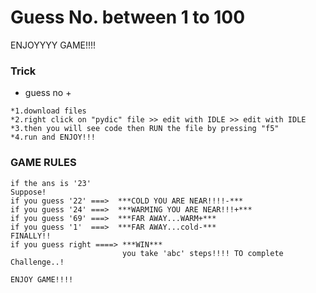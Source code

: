 # Guess No. between 1 to 100

ENJOYYYY GAME!!!!
### Trick

- guess no +

```
*1.download files
*2.right click on "pydic" file >> edit with IDLE >> edit with IDLE
*3.then you will see code then RUN the file by pressing "f5"
*4.run and ENJOY!!!
```
### GAME RULES
```
if the ans is '23'
Suppose!
if you guess '22' ===>  ***COLD YOU ARE NEAR!!!!-***  
if you guess '24' ===>  ***WARMING YOU ARE NEAR!!!+***
if you guess '69' ===>  ***FAR AWAY...WARM+***
if you guess '1'  ===>  ***FAR AWAY...cold-***
FINALLY!!
if you guess right ====> ***WIN***
                         you take 'abc' steps!!!! TO complete Challenge..!

ENJOY GAME!!!!

```
